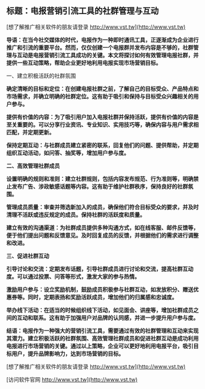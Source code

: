 ## **标题：电报营销引流工具的社群管理与互动**

[想了解推广相关软件的朋友请登录 http://www.vst.tw](http://www.vst.tw)

**导语：在当今社交媒体的时代，电报作为一种即时通讯工具，正逐渐成为企业进行推广和引流的重要平台。然而，仅仅创建一个电报群并发布内容是不够的，社群管理与互动是电报营销引流工具成功的关键。本文将探讨如何有效管理电报社群，并提供一些互动策略，帮助企业更好地利用电报实现市场营销目标。**

一、建立积极活跃的社群氛围

**确定清晰的目标和定位：在创建电报社群之前，了解自己的目标受众、产品特点和市场需求，并确立明确的社群定位。这有助于吸引和保持与目标受众兴趣相关的用户参与。**

**提供有价值的内容：为了吸引用户加入电报社群并保持活跃，提供有价值的内容是至关重要的。可以分享行业资讯、专业知识、实用技巧等，确保内容与用户需求相匹配，并定期更新。**

**保持定期互动：与社群成员建立紧密的联系，回复他们的问题、提供帮助，并定期组织互动活动，如问答、抽奖等，增加用户参与度。**

**二、高效管理社群成员**

**设置明确的规则和准则：建立社群规则，包括内容发布规范、行为准则等，明确禁止发布广告、涉政敏感话题等内容。这有助于维护社群秩序，保持良好的社群氛围。**

**管理成员质量：审查并筛选新加入的成员，确保他们符合目标受众的要求，并及时清理不活跃或违反规定的成员。保持社群的活跃度和质量。**

**建立有效的沟通渠道：为社群成员提供多种沟通方式，如在线客服、邮件反馈等，便于他们提出问题和反馈意见。及时回复成员的反馈，并根据他们的需求进行调整和改进。**

**三、促进社群互动**

**引导讨论和交流：定期发布话题，引导社群成员进行讨论和交流，提高社群互动度。可以通过投票、问答等形式，激发大家的参与热情。**

**激励用户参与：设立奖励机制，鼓励成员积极参与社群互动，如发放积分、赠送优惠券等。同时，定期表扬和奖励活跃成员，增加他们的归属感和忠诚度。**

**举办线下活动：在适当的时候组织线下活动，如见面会、讲座等，增加社群成员之间的互动和联系。这有助于加强用户对品牌的认同感，并进一步提升用户参与度。**

**结语：电报作为一种强大的营销引流工具，需要通过有效的社群管理和互动来实现其潜力。建立积极活跃的社群氛围、高效管理社群成员和促进社群互动是成功利用电报进行市场营销的关键。通过以上策略，企业可以更好地利用电报平台，吸引目标用户，提升品牌影响力，达到市场营销的目标。**

[想了解推广相关软件的朋友请登录 http://www.vst.tw](http://www.vst.tw)


[访问软件官网 http://www.vst.tw](http://www.vst.tw)

